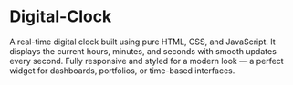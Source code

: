 # Digital-Clock
A real-time digital clock built using pure HTML, CSS, and JavaScript. It displays the current hours, minutes, and seconds with smooth updates every second. Fully responsive and styled for a modern look — a perfect widget for dashboards, portfolios, or time-based interfaces.
